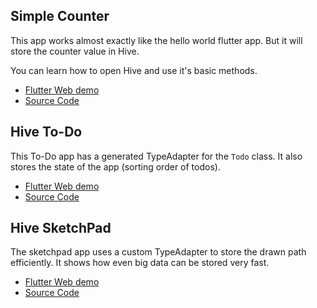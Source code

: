 ## Simple Counter

This app works almost exactly like the hello world flutter app. But it will store the counter value in Hive.

You can learn how to open Hive and use it's basic methods.

 * [Flutter Web demo](https://hivedb.github.io/hive/demos/counter/)
 * [Source Code](https://github.com/hivedb/hive/tree/master/examples/counter)

## Hive To-Do

This To-Do app has a generated TypeAdapter for the `Todo` class. It also stores the state of the app (sorting order of todos).

 * [Flutter Web demo](https://hivedb.github.io/hive/demos/todo/)
 * [Source Code](https://github.com/hivedb/hive/tree/master/examples/todo)

## Hive SketchPad

The sketchpad app uses a custom TypeAdapter to store the drawn path efficiently. It shows how even big data can be stored very fast.

 * [Flutter Web demo](https://hivedb.github.io/hive/demos/sketchpad/)
 * [Source Code](https://github.com/hivedb/hive/tree/master/examples/sketchpad)